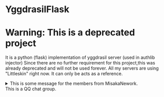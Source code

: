 # YggdrasilFlask

# Warning: This is a deprecated project

It is a python (flask) implementation of yggdrasil server (used in authlib injector)
Since there are no further requirement for this project,this was already deprecated and will not be used forever.
All my servers are using "Littleskin" right now.
It can only be acts as a reference.

<details>
<summary>This is some message for the members from MisakaNework.<br>This is a QQ chat group.</summary>
Hmm... this is T2 speaking.<br>
You may not know who I am, but this doesn't matter.<br>
This is a story that introduce this project and explain why the project getting deprecated.<br>
This project is originally acts as a self-implemented python version as yggdrasil in Python.<br>
Since this project is written by myself, <br>
I would have a better knowledge of my code and I can edit the code to achieve custom function such as the compatibility to a Flarum forum authentication system.<br>
However, some member might know, one of the manager come back,<br>
and shut the project down by defining this into a <span style="color: red">"useless project"</span> and give a very complicated solution (both on code and user) based on a php-based opensource project.<br>
Hence, this project is deprecated forever and only a few people know the existance of this project.<br>
There would be more details in chinese version, if you want to know more, please give it a look.<br>
<br>
Hi 我是T2 这个专案的原作者。<br>
也可以叫我yl12053 AKNG47和LFP586<br>
既然你作为御坂网络的成员看到了 那大概可能是特殊的缘分牵引到了一起吧(误<br>
接下来, 请允许我说一个和这个专题和他的废弃有关的故事吧。<br>
也许你还记得，之前这个群里有一个mc群。<br>
当初因为拥有这么一个专题，因为是自己人写的所以加功能也简单，比如说后面和Flarum论坛兼容的功能<br>
就立案写了这么个东西<br>
然而后来, 一位长期隐身的管理者(mc群的服主, 我是其中一个, 他是另外一个)突然就跳出来<br>
认为这个专题是"无用"的 然后用已有的开源项目写了个非常复杂麻烦(对代码和使用者来说都是如此)的方案<br>
所以 他被叫停了<br>
在已经完成的状态下<br>
因为没有真正部署，知道这个专题的只有寥寥数人。<br>
如果你真的有缘 无意中发现了这个专题...<br>
你可以自己fork掉 然后改善他<br>
毕竟 要不是为了想着在github上面留给后人一些参考和让他发挥出最后的价值 不让已经逝去的时间被浪费<br>
它理应早就进到回收桶里面了。<br>
那么，后会有期<br>
</details>
